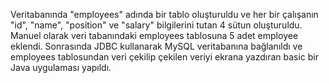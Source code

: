 
Veritabanında  "employees" adında bir tablo oluşturuldu ve her bir çalışanın "id", "name", "position" ve "salary" bilgilerini tutan 4 sütun oluşturuldu. Manuel olarak veri tabanındaki employees tablosuna 5 adet employee eklendi. 
Sonrasında JDBC kullanarak MySQL veritabanına bağlanıldı ve employees tablosundan veri çekilip  çekilen veriyi ekrana yazdıran basic bir Java uygulaması yapıldı.


